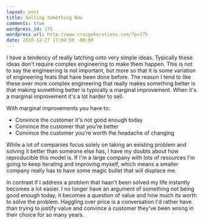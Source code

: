 ```yaml
--- 
layout: post
title: Selling Something New
comments: true
wordpress_id: 175
wordpress_url: http://www.craigekerstiens.com/?p=175
date: 2010-12-27 17:04:50 -08:00
---
```

I have a tendency of really latching onto very simple ideas. Typically these ideas don't require complex engineering to make them happen. This is not to say the engineering is not important, but more so that it is some variation of engineering feats that have been done before. The reason I tend to like these over more complex engineering that really makes something better is that making something better is typically a marginal improvement. When it's a marginal improvement it's a lot harder to sell.

<!--more-->
With marginal improvements you have to:
<ul>
	<li>Convince the customer it's not good enough today</li>
	<li>Convince the customer that you're better</li>
	<li>Convince the customer you're worth the headache of changing</li>
</ul>
While a lot of companies focus solely on taking an existing problem and solving it better than someone else has, I have my doubts about how reproducible this model is. If I'm a large company with lots of resources I'm going to keep iterating and improving myself, which means a smaller company really has to have some magic bullet that will displace me.

In contrast if I address a problem that hasn't been solved my life instantly becomes a lot easier. I no longer have an argument of something not being good enough today, it becomes a question of value and how much its worth to solve the problem. Haggling over price is a conversation I'd rather have than trying to justify value and convince a customer they've been wrong in their choice for so many years.
